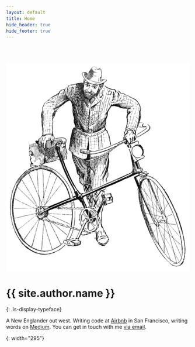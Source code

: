 ```yaml
---
layout: default
title: Home
hide_header: true
hide_footer: true
---
```


<div class="container" style="margin-top: 4rem">
  <div class="row center-xs">
    <div class="col-xs-10 col-sm-8 col-md-6" markdown="1">

![me]

# {{ site.author.name }}
{: .is-display-typeface}

A New Englander out west. Writing code at [Airbnb][airbnb] in San Francisco, writing words on [Medium][medium]. You can get in touch with me [via email][email].

[airbnb]: http://www.airbnb.com "Airbnb"
[medium]: https://medium.com/@michaelrfowler "@michaelrfowler on Medium"
[email]: mailto:{{site.author.email}} "Email me"
[me]: /assets/images/actual-photograph@2x.jpg
{: width="295"}
